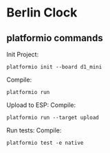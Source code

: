 # Berlin Clock

## platformio commands

Init Project:
```shell
platformio init --board d1_mini
```

Compile:
```shell
platformio run
```

Upload to ESP:
Compile:
```shell
platformio run --target upload
```

Run tests:
Compile:
```shell
platformio test -e native
```